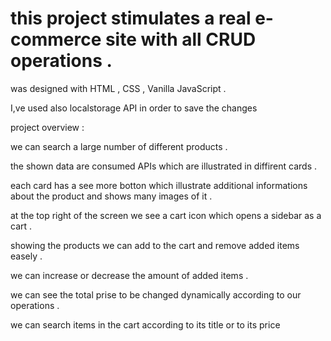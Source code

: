 # this project stimulates a real e-commerce site with all CRUD operations .


was designed with HTML , CSS , Vanilla JavaScript .

I,ve used also localstorage API in order to save the changes 

project overview : 

we can search a large number of different products .

the shown data are consumed APIs which are illustrated in diffirent cards .

each card has a see more botton which illustrate additional informations about the product and shows many images of it .

at the top right of the screen we see a cart icon which opens a sidebar as a cart .

showing the products we can add to the cart and remove added items easely .

we can increase or decrease the amount of added items .

we can see the total prise to be changed dynamically according to our operations .

we can search items in  the cart according to its title or to its price
